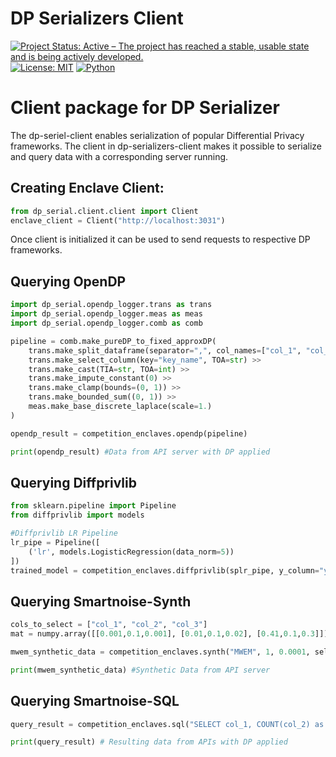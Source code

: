 # DP Serializers Client
[![Project Status: Active – The project has reached a stable, usable state and is being actively developed.](https://www.repostatus.org/badges/latest/active.svg)](https://www.repostatus.org/#active)
[![License: MIT](https://img.shields.io/badge/License-MIT-yellow.svg)](https://opensource.org/licenses/MIT)
[![Python](https://img.shields.io/badge/python-3.8%20%7C%203.9%20%7C%203.10-blue)](https://www.python.org/)


# Client package for DP Serializer

The dp-seriel-client enables serialization of popular Differential Privacy frameworks.
The client in dp-serializers-client makes it possible to serialize and query data with a corresponding server running.


## Creating Enclave Client:
```python
from dp_serial.client.client import Client
enclave_client = Client("http://localhost:3031")
```
Once client is initialized it can be used to send requests to respective DP frameworks.

## Querying OpenDP
```python
import dp_serial.opendp_logger.trans as trans
import dp_serial.opendp_logger.meas as meas
import dp_serial.opendp_logger.comb as comb

pipeline = comb.make_pureDP_to_fixed_approxDP(
    trans.make_split_dataframe(separator=",", col_names=["col_1", "col_2", "col_3"]) >>
    trans.make_select_column(key="key_name", TOA=str) >>
    trans.make_cast(TIA=str, TOA=int) >>
    trans.make_impute_constant(0) >> 
    trans.make_clamp(bounds=(0, 1)) >>
    trans.make_bounded_sum((0, 1)) >>
    meas.make_base_discrete_laplace(scale=1.)
)

opendp_result = competition_enclaves.opendp(pipeline)

print(opendp_result) #Data from API server with DP applied
```

## Querying Diffprivlib
```python
from sklearn.pipeline import Pipeline
from diffprivlib import models

#Diffprivlib LR Pipeline 
lr_pipe = Pipeline([
    ('lr', models.LogisticRegression(data_norm=5))
])
trained_model = competition_enclaves.diffprivlib(splr_pipe, y_column="y_return") # Trained model from API Server with DP applied
```

## Querying Smartnoise-Synth
```python
cols_to_select = ["col_1", "col_2", "col_3"]
mat = numpy.array([[0.001,0.1,0.001], [0.01,0.1,0.02], [0.41,0.1,0.3]])

mwem_synthetic_data = competition_enclaves.synth("MWEM", 1, 0.0001, select_cols=cols_to_select, mul_matrix=mat)

print(mwem_synthetic_data) #Synthetic Data from API server
```

## Querying Smartnoise-SQL

```python
query_result = competition_enclaves.sql("SELECT col_1, COUNT(col_2) as ret_col_2 FROM comp.comp GROUP BY col_3", 1,0.0001)

print(query_result) # Resulting data from APIs with DP applied
```
